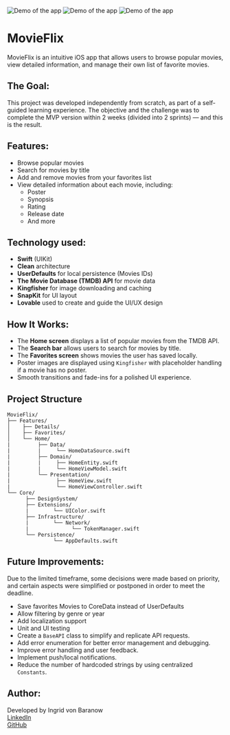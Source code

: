 ![Demo of the app](Assets.xcassets/homeMovieFlix.gif)
![Demo of the app](Assets.xcassets/favoritesMovieFlix.gif)
![Demo of the app](Assets.xcassets/searchMovieFlix.gif)

# MovieFlix

MovieFlix is an intuitive iOS app that allows users to browse popular movies, view detailed information, and manage their own list of favorite movies.

## The Goal:

This project was developed independently from scratch, as part of a self-guided learning experience. The objective and the challenge was to complete the MVP version within 2 weeks (divided into 2 sprints) — and this is the result.

## Features:

- Browse popular movies
- Search for movies by title
- Add and remove movies from your favorites list
- View detailed information about each movie, including:
  - Poster
  - Synopsis
  - Rating
  - Release date
  - And more

## Technology used:

- **Swift** (UIKit)
- **Clean** architecture
- **UserDefaults** for local persistence (Movies IDs)
- **The Movie Database (TMDB) API** for movie data
- **Kingfisher** for image downloading and caching
- **SnapKit** for UI layout
- **Lovable** used to create and guide the UI/UX design

## How It Works:

- The **Home screen** displays a list of popular movies from the TMDB API.
- The **Search bar** allows users to search for movies by title.
- The **Favorites screen** shows movies the user has saved locally.
- Poster images are displayed using `Kingfisher` with placeholder handling if a movie has no poster.
- Smooth transitions and fade-ins for a polished UI experience.

## Project Structure

```
MovieFlix/
├── Features/
│    ├── Details/
│    ├── Favorites/
│    └── Home/
|         ├── Data/
|         |     └── HomeDataSource.swift
|         ├── Domain/
|         |     ├── HomeEntity.swift
|         |     └── HomeViewModel.swift
|         └── Presentation/
|               ├── HomeView.swift
|               └── HomeViewController.swift
└── Core/
      ├── DesignSystem/
      ├── Extensions/
      |        └── UIColor.swift
      ├── Infrastructure/
      |        └── Network/
      |              └── TokenManager.swift
      └── Persistence/
               └── AppDefaults.swift
```

## Future Improvements:

Due to the limited timeframe, some decisions were made based on priority, and certain aspects were simplified or postponed in order to meet the deadline.

- Save favorites Movies to CoreData instead of UserDefaults
- Allow filtering by genre or year
- Add localization support
- Unit and UI testing
- Create a `BaseAPI` class to simplify and replicate API requests.
- Add error enumeration for better error management and debugging.
- Improve error handling and user feedback.
- Implement push/local notifications.
- Reduce the number of hardcoded strings by using centralized `Constants`.

## Author:

Developed by Ingrid von Baranow  
[LinkedIn](https://www.linkedin.com/in/ingrid-von-baranow-178965350/)  
[GitHub](https://github.com/ingridbaranow)
